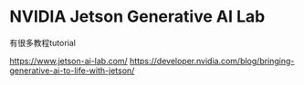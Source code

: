 #  NVIDIA Jetson Generative AI Lab

有很多教程tutorial 

https://www.jetson-ai-lab.com/
https://developer.nvidia.com/blog/bringing-generative-ai-to-life-with-jetson/
